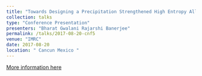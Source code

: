 ```yaml
---
title: "Towards Designing a Precipitation Strengthened High Entropy Alloy / Complex Concentrated Alloy"
collection: talks
type: "Conference Presentation"
presenters: "Bharat Gwalani Rajarshi Banerjee"
permalink: /talks/2017-08-20-cnf5
venue: "IMRC"
date: 2017-08-20
location: " Cancun Mexico "
---
```


[More information here](https://www.mrs-mexico.org.mx/imrc2017/)
